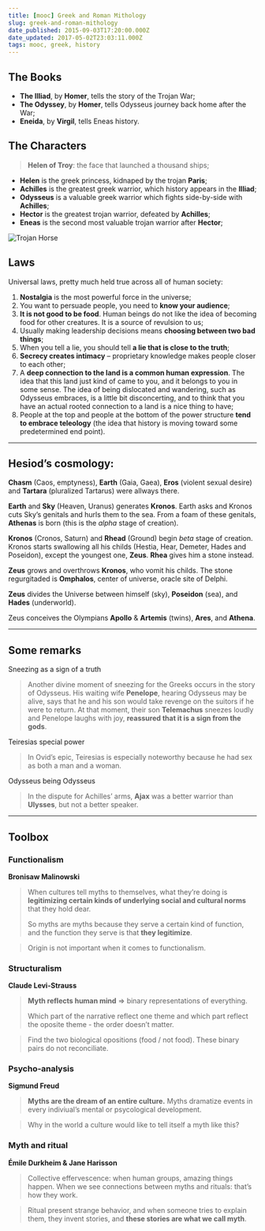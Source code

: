 ```yaml
---
title: [mooc] Greek and Roman Mithology
slug: greek-and-roman-mithology
date_published: 2015-09-03T17:20:00.000Z
date_updated: 2017-05-02T23:03:11.000Z
tags: mooc, greek, history
---
```


## The Books

- **The Illiad**, by **Homer**, tells the story of the Trojan War;
- **The Odyssey**, by **Homer**, tells Odysseus journey back home after the War;
- **Eneida**, by **Virgil**, tells Eneas history.

## The Characters

> **Helen of Troy**: the face that launched a thousand ships;

- **Helen** is the greek princess, kidnaped by the trojan **Paris**;
- **Achilles** is the greatest greek warrior, which history appears in the **Illiad**;
- **Odysseus** is a valuable greek warrior which fights side-by-side with **Achilles**;
- **Hector** is the greatest trojan warrior, defeated by **Achilles**;
- **Eneas** is the second most valuable trojan warrior after **Hector**;

![Trojan Horse](../images/trojan_horse.jpg)

## Laws

Universal laws, pretty much held true across all of human society:

1. **Nostalgia** is the most powerful force in the universe;
2. You want to persuade people, you need to **know your audience**;
3. **It is not good to be food**. Human beings do not like the idea of becoming food for other creatures. It is a source of revulsion to us;
4. Usually making leadership decisions means **choosing between two bad things**;
5. When you tell a lie, you should tell **a lie that is close to the truth**;
6. **Secrecy creates intimacy** – proprietary knowledge makes people closer to each other;
7. A **deep connection to the land is a common human expression**. The idea that this land just kind of came to you, and it belongs to you in some sense. The idea of being dislocated and wandering, such as Odysseus embraces, is a little bit disconcerting, and to think that you have an actual rooted connection to a land is a nice thing to have;
8. People at the top and people at the bottom of the power structure **tend to embrace teleology** (the idea that history is moving toward some predetermined end point).

---

## Hesiod’s cosmology:

**Chasm** (Caos, emptyness), **Earth** (Gaia, Gaea), **Eros** (violent sexual desire) and **Tartara** (pluralized Tartarus) were allways there.

**Earth** and **Sky** (Heaven, Uranus) generates **Kronos**. Earth asks and Kronos cuts Sky’s genitals and hurls them to the sea. From a foam of these genitals, **Athenas** is born (this is the *alpha* stage of creation).

**Kronos** (Cronos, Saturn) and **Rhead** (Ground) begin *beta* stage of creation. Kronos starts swallowing all his childs (Hestia, Hear, Demeter, Hades and Poseidon), except the youngest one, **Zeus**. **Rhea** gives him a stone instead.

**Zeus** grows and overthrows **Kronos**, who vomit his childs. The stone regurgitaded is **Omphalos**, center of universe, oracle site of Delphi.

**Zeus** divides the Universe between himself (sky), **Poseidon** (sea), and **Hades** (underworld).

Zeus conceives the Olympians **Apollo** & **Artemis** (twins), **Ares**, and **Athena**.

---

## Some remarks

Sneezing as a sign of a truth

> Another divine moment of sneezing for the Greeks occurs in the story of Odysseus. His waiting wife **Penelope**, hearing Odysseus may be alive, says that he and his son would take revenge on the suitors if he were to return. At that moment, their son **Telemachus** sneezes loudly and Penelope laughs with joy, **reassured that it is a sign from the gods**.

Teiresias special power

> In Ovid’s epic, Teiresias is especially noteworthy because he had sex as both a man and a woman.

Odysseus being Odysseus

> In the dispute for Achilles’ arms, **Ajax** was a better warrior than **Ulysses**, but not a better speaker.

---

## Toolbox

### Functionalism

**Bronisaw Malinowski**

> When cultures tell myths to themselves, what they’re doing is **legitimizing certain kinds of underlying social and cultural norms** that they hold dear.
>
> So myths are myths because they serve a certain kind of function, and the function they serve is that **they legitimize**.

> Origin is not important when it comes to functionalism.

### Structuralism

**Claude Levi-Strauss**

> **Myth reflects human mind** => binary representations of everything.
>
> Which part of the narrative reflect one theme and which part reflect the oposite theme - the order doesn’t matter.

> Find the two biological opositions (food / not food). These binary pairs do not reconciliate.

### Psycho-analysis

**Sigmund Freud**

> **Myths are the dream of an entire culture.** Myths dramatize events in every indiviual’s mental or psycological development.

> Why in the world a culture would like to tell itself a myth like this?

### Myth and ritual

**Émile Durkheim & Jane Harisson**

> Collective effervescence: when human groups, amazing things happen. When we see connections between myths and rituals: that’s how they work.

> Ritual present strange behavior, and when someone tries to explain them, they invent stories, and **these stories are what we call myth**.
